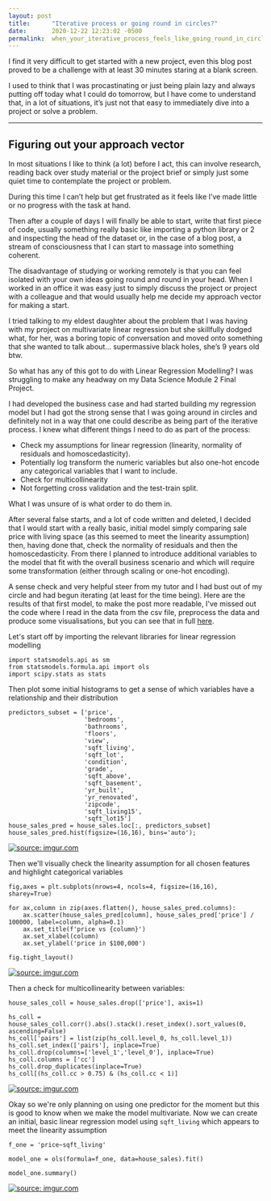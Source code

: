 ```yaml
---
layout: post
title:      "Iterative process or going round in circles?"
date:       2020-12-22 12:23:02 -0500
permalink:  when_your_iterative_process_feels_like_going_round_in_circles
---
```




I find it very difficult to get started with a new project, even this blog post proved to be a challenge with at least 30 minutes staring at a blank screen.

I used to think that I was procastinating or just being plain lazy and always putting off today what I could do tomorrow, but  I have come to understand that, in a lot of situations, it’s just not that easy to immediately dive into a project or solve a problem.

<hr size="1" />

## Figuring out your approach vector

In most situations I like to think (a lot) before I act, this can involve research, reading back over study material or the project brief or simply just some quiet time to contemplate the project or problem.  

During this time I can’t help but get frustrated as it feels like I’ve made little or no progress with the task at hand.  

Then after a couple of days I will finally be able to start, write that first piece of code, usually something really basic like importing a python library or 2 and inspecting the head of the dataset or, in the case of a blog post, a stream of consciousness that I can start to massage into something coherent.

The disadvantage of studying or working remotely is that you can feel isolated with your own ideas going round and round in your head.  When I worked in an office it was easy just to simply discuss the project or project with a colleague and that would usually help me decide my approach vector for making a start.

I tried talking to my eldest daughter about the problem that I was having with my project on multivariate linear regression but she skillfully dodged what, for her, was a boring topic of conversation and moved onto something that she wanted to talk about… supermassive black holes, she’s 9 years old btw.

So what has any of this got to do with Linear Regression Modelling?  I was struggling to make any headway on my Data Science Module 2 Final Project.

I had developed the business case and had started building my regression model but I had got the strong sense that I was going around in circles and definitely not in a way that one could describe as being part of the iterative process.
I knew what different things I need to do as part of the process:

* Check my assumptions for linear regression (linearity, normality of residuals and homoscedasticity).
* Potentially log transform the numeric variables but also one-hot encode any categorical variables that I want to include.
* Check for multicollinearity 
* Not forgetting cross validation and the test-train split.

What I was unsure of is what order to do them in.

After several false starts, and a lot of code written and deleted, I decided that I would start with a really basic, initial model simply comparing sale price with living space (as this seemed to meet the linearity assumption) then, having done that, check the normality of residuals and then the homoscedasticity.  From there I planned to introduce additional variables to the model that fit with the overall business scenario and which will require some transformation (either through scaling or one-hot encoding).

A sense check and very helpful steer from my tutor and I had bust out of my circle and had begun iterating (at least for the time being).  Here are the results of that first model, to make the post more readable, I've missed out the code where I read in the data from the csv file, preprocess the data and produce some visualisations, but you can see that in full [here](https://github.com/toopster/dsc-mod-2-project-v2-1-online-ds-sp-000). 

Let's start off by importing the relevant libraries for linear regression modelling

```
import statsmodels.api as sm
from statsmodels.formula.api import ols
import scipy.stats as stats
```

Then plot some initial histograms to get a sense of which variables have a relationship and their distribution 

```
predictors_subset = ['price',
                     'bedrooms',
                     'bathrooms',
                     'floors',
                     'view',
                     'sqft_living',
                     'sqft_lot',
                     'condition',
                     'grade',
                     'sqft_above',
                     'sqft_basement',
                     'yr_built',
                     'yr_renovated',
                     'zipcode',
                     'sqft_living15',
                     'sqft_lot15']
house_sales_pred = house_sales.loc[:, predictors_subset]
house_sales_pred.hist(figsize=(16,16), bins='auto');
```

<a href="https://imgur.com/ANbxZ7i"><img src="https://i.imgur.com/ANbxZ7i.png" title="source: imgur.com" /></a>


Then we'll visually check the linearity assumption for all chosen features and highlight categorical variables

```
fig,axes = plt.subplots(nrows=4, ncols=4, figsize=(16,16), sharey=True)

for ax,column in zip(axes.flatten(), house_sales_pred.columns):
    ax.scatter(house_sales_pred[column], house_sales_pred['price'] / 100000, label=column, alpha=0.1)
    ax.set_title(f'price vs {column}')
    ax.set_xlabel(column)
    ax.set_ylabel('price in $100,000')
    
fig.tight_layout()
```

<a href="https://imgur.com/Y9HMVto"><img src="https://i.imgur.com/Y9HMVto.png" title="source: imgur.com" /></a>

Then a check for multicollinearity between variables:

```
house_sales_coll = house_sales.drop(['price'], axis=1)

hs_coll = house_sales_coll.corr().abs().stack().reset_index().sort_values(0, ascending=False)
hs_coll['pairs'] = list(zip(hs_coll.level_0, hs_coll.level_1))
hs_coll.set_index(['pairs'], inplace=True)
hs_coll.drop(columns=['level_1','level_0'], inplace=True)
hs_coll.columns = ['cc']
hs_coll.drop_duplicates(inplace=True)
hs_coll[(hs_coll.cc > 0.75) & (hs_coll.cc < 1)]
```

<a href="https://imgur.com/fIJK59A"><img src="https://i.imgur.com/fIJK59A.png" title="source: imgur.com" /></a>

Okay so we're only planning on using one predictor for the moment but this is good to know when we make the model multivariate.  Now we can create an initial, basic linear regression model using `sqft_living` which appears to meet the linearity assumption

```
f_one = 'price~sqft_living'

model_one = ols(formula=f_one, data=house_sales).fit()

model_one.summary()
```

<a href="https://imgur.com/5iPnOl4"><img src="https://i.imgur.com/5iPnOl4.png" title="source: imgur.com" /></a>

